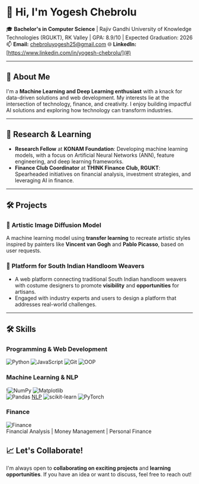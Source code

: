# 👋 Hi, I'm Yogesh Chebrolu

🎓 **Bachelor's in Computer Science** | Rajiv Gandhi University of Knowledge Technologies (RGUKT), RK Valley | GPA: 8.9/10 | Expected Graduation: 2026  
📫 **Email:** chebroluyogesh25@gmail.com 
🌐 **LinkedIn:** [https://www.linkedin.com/in/yogesh-chebrolu/](#)  

---

## 🚀 About Me

I'm a **Machine Learning and Deep Learning enthusiast** with a knack for data-driven solutions and web development. My interests lie at the intersection of technology, finance, and creativity. I enjoy building impactful AI solutions and exploring how technology can transform industries.

---

## 🔬 Research & Learning

- **Research Fellow** at **KONAM Foundation**: Developing machine learning models, with a focus on Artificial Neural Networks (ANN), feature engineering, and deep learning frameworks.
- **Finance Club Coordinator** at **THINK Finance Club, RGUKT**: Spearheaded initiatives on financial analysis, investment strategies, and leveraging AI in finance.

---

## 🛠️ Projects

### 🎨 **Artistic Image Diffusion Model**
A machine learning model using **transfer learning** to recreate artistic styles inspired by painters like **Vincent van Gogh** and **Pablo Picasso**, based on user requests.

### 🧵 **Platform for South Indian Handloom Weavers**
- A web platform connecting traditional South Indian handloom weavers with costume designers to promote **visibility** and **opportunities** for artisans.
- Engaged with industry experts and users to design a platform that addresses real-world challenges.

---

## 🛠 Skills

### **Programming & Web Development**  
![Python](https://img.shields.io/badge/-Python-3776AB?logo=python&logoColor=white)  ![JavaScript](https://img.shields.io/badge/-JavaScript-F7DF1E?logo=javascript&logoColor=black)  ![Git](https://img.shields.io/badge/-Git-F05032?logo=git&logoColor=white)  ![OOP](https://img.shields.io/badge/-OOP-008C45?logo=java&logoColor=white)

### **Machine Learning & NLP**  
!![NumPy](https://img.shields.io/badge/-NumPy-013243?logo=numpy&logoColor=white)   ![Matplotlib](https://img.shields.io/badge/-Matplotlib-007ACC?logo=python&logoColor=white)  
![Pandas](https://img.shields.io/badge/-Pandas-150458?logo=pandas&logoColor=white) [NLP](https://img.shields.io/badge/-NLP-3E9E9D?logo=elastic&logoColor=white)  ![scikit-learn](https://img.shields.io/badge/-scikit--learn-F7931E?logo=scikit-learn&logoColor=white)  ![PyTorch](https://img.shields.io/badge/-PyTorch-EE4C2C?logo=pytorch&logoColor=white) 


### **Finance**  
![Finance](https://img.shields.io/badge/-Finance-00A1A7?logo=chart&logoColor=white)  
Financial Analysis | Money Management | Personal Finance



## 📈 Let's Collaborate!
I'm always open to **collaborating on exciting projects** and **learning opportunities**. If you have an idea or want to discuss, feel free to reach out!

